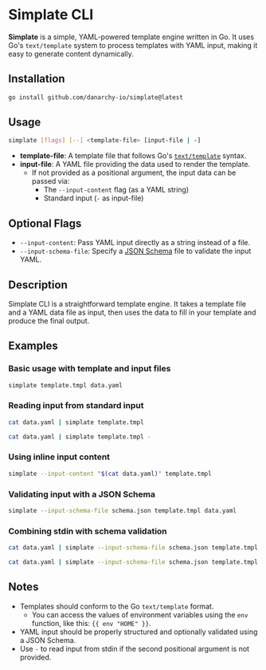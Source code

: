 # Simplate CLI

**Simplate** is a simple, YAML-powered template engine written in Go. It uses Go's `text/template` system to process templates with YAML input, making it easy to generate content dynamically.

## Installation

```bash
go install github.com/danarchy-io/simplate@latest
```

## Usage

```bash
simplate [flags] [--] <template-file> [input-file | -]
```

- **template-file**: A template file that follows Go's [`text/template`](https://pkg.go.dev/text/template) syntax.
- **input-file**: A YAML file providing the data used to render the template.
  - If not provided as a positional argument, the input data can be passed via:
    - The `--input-content` flag (as a YAML string)
    - Standard input (`-` as input-file)

## Optional Flags

- `--input-content`: Pass YAML input directly as a string instead of a file.
- `--input-schema-file`: Specify a [JSON Schema](https://json-schema.org/) file to validate the input YAML.

## Description

Simplate CLI is a straightforward template engine. It takes a template file and a YAML data file as input, then uses the data to fill in your template and produce the final output.

## Examples

### Basic usage with template and input files

```bash
simplate template.tmpl data.yaml
```

### Reading input from standard input

```bash
cat data.yaml | simplate template.tmpl
```

```bash
cat data.yaml | simplate template.tmpl -
```

### Using inline input content

```bash
simplate --input-content "$(cat data.yaml)" template.tmpl
```

### Validating input with a JSON Schema

```bash
simplate --input-schema-file schema.json template.tmpl data.yaml
```

### Combining stdin with schema validation

```bash
cat data.yaml | simplate --input-schema-file schema.json template.tmpl
```

```bash
cat data.yaml | simplate --input-schema-file schema.json template.tmpl -
```

## Notes

- Templates should conform to the Go `text/template` format.
  - You can access the values of environment variables using the `env` function, like this: `{{ env "HOME" }}`.
- YAML input should be properly structured and optionally validated using a JSON Schema.
- Use `-` to read input from stdin if the second positional argument is not provided.
